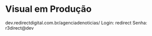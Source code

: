 # Visual em Produção

dev.redirectdigital.com.br/agenciadenoticias/
Login: redirect
Senha: r3direct@dev
